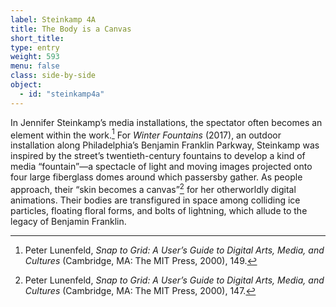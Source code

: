 ```yaml
---
label: Steinkamp 4A
title: The Body is a Canvas
short_title:
type: entry
weight: 593
menu: false
class: side-by-side
object:
  - id: "steinkamp4a"
---
```

In Jennifer Steinkamp’s media installations, the spectator often becomes an element within the work.[^1] For *Winter Fountains* (2017), an outdoor installation along Philadelphia’s Benjamin Franklin Parkway, Steinkamp was inspired by the street’s twentieth-century fountains to develop a kind of media “fountain”—a spectacle of light and moving images projected onto four large fiberglass domes around which passersby gather. As people approach, their “skin becomes a canvas”[^2] for her otherworldly digital animations. Their bodies are transfigured in space among colliding ice particles, floating floral forms, and bolts of lightning, which allude to the legacy of Benjamin Franklin.

[^1]: Peter Lunenfeld, *Snap to Grid: A User’s Guide to Digital Arts, Media, and Cultures* (Cambridge, MA: The MIT Press, 2000), 149.

[^2]: Peter Lunenfeld, *Snap to Grid: A User’s Guide to Digital Arts, Media, and Cultures* (Cambridge, MA: The MIT Press, 2000), 147.
